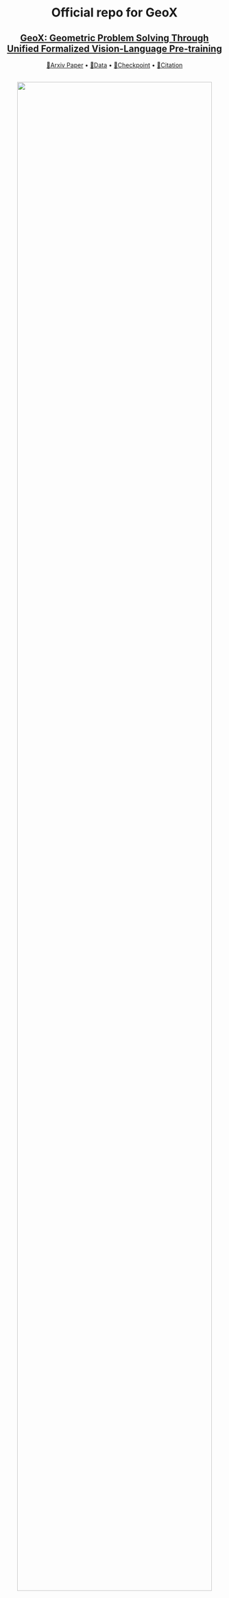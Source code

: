 

<div align= "center">
    <h1> Official repo for GeoX</h1>

</div>

<div align="center">
    <h2> <a href="https://arxiv.org/abs/2412.11863">GeoX: Geometric Problem Solving Through Unified Formalized Vision-Language Pre-training</a></h2>

  <p align="center">
    <a href="https://arxiv.org/abs/2412.11863">📃Arxiv Paper</a> •
    <a href="https://huggingface.co/datasets/U4R/GeoX-data">🎒Data</a> •
    <a href="https://huggingface.co/U4R/GeoX">🤗Checkpoint</a> •
    <a href="#-citation">📖Citation
  </p>
  <br>
  <img width="95%" src=./assets/teaser.png>
</div>


## 🏃 Intro GeoX


**GeoX** is a multi-modal large model designed for automatic geometric problem solving, incorporating three progressive training stages to enhance diagram understanding and reasoning. In this paper, we validate that the **formal vision-language training** is a simple-yet-effective paradigm for complex mathematical diagram learning.


<details open="open">
    <summary><b>Abstract</b></summary>
    Despite their proficiency in general tasks, Multi-modal Large Language Models (MLLMs) struggle with automatic Geometry Problem Solving (GPS), which demands understanding diagrams, interpreting symbols, and performing complex reasoning. This limitation arises from their pre-training on natural images and texts, along with the lack of automated verification in the problem-solving process. Besides, current geometric specialists are limited by their task-specific designs, making them less effective for broader geometric problems. To this end, we present GeoX, a multi-modal large model focusing on geometric understanding and reasoning tasks. Given the significant differences between geometric diagram-symbol and natural image-text, we introduce unimodal pre-training to develop a diagram encoder and symbol decoder, enhancing the understanding of geometric images and corpora. Furthermore, we introduce geometry-language alignment, an effective pre-training paradigm that bridges the modality gap between unimodal geometric experts. We propose a Generator-And-Sampler Transformer (GS-Former) to generate discriminative queries and eliminate uninformative representations from unevenly distributed geometric signals. Finally, GeoX benefits from visual instruction tuning, empowering it to take geometric images and questions as input and generate verifiable solutions. Experiments show that GeoX outperforms both generalists and geometric specialists on publicly recognized benchmarks, such as GeoQA, UniGeo, Geometry3K, and PGPS9k. Our data and code will be released soon to accelerate future research on automatic GPS.

</details>



## 🚩 News

- [2024/12/30] Full version of the code and training scripts will be released **within the next few days**.
- [2024/10/17] Upload paper and init project. Release the data for GeoX. See [here](https://huggingface.co/U4R/GeoX).


## ⚡ Set up

<details>
  <summary><b>Environment Setup</b></summary>

**Step 1. Build Dependencies.** Our code is tested with Python 3.10.14. To run the codes, you should first install the following packages:

```{bash}
conda create -n geox python=3.10
conda activate geox
pip install --upgrade pip
pip install -r requirements.txt
pip install flash-attn==2.5.9.post1 --no-build-isolation
```
</details>



<details>
  <summary><b>Data and Weights Preparation</b></summary>


**Step 1. Download and Prepare Data.**


1. Follow the instructions [here](https://huggingface.co/datasets/U4R/GeoX-data) and download full dataset for GeoX. 
2. To train the model, you are required to organize the files into the following folders:

```
./data/

  alignment/
    images/
    unified_formal_annotations.json

  geoqa/
    images/
    geoqa_train.json
    geoqa_test.json

  unigeo/
    images/
    unigeo_train.json
    unigeo_test.json

  geometry3k/
    images/
    geometry3k_train.json
    geometry3k_test.json

  pgps9k/
    images/
    pgps9k_train.json
    pgps9k_test.json
```



</details>



## 💻 Train your own model


<details>
  <summary><b> (Optional) Pretraining</b></summary>
    
```{bash}

# Pretrain Geo-VIT
BASE_DIR="/path/to/your/base/directory"  # Modify this path as necessary
OUTPUT_DIR="/path/to/your/output/directory"  # Modify this path as necessary

python ${BASE_DIR}/pretrain/pretrain_encoder.py \
    --job_dir ${OUTPUT_DIR}/checkpoint/mae \
    --nodes 1 \
    --ngpus 8 \
    --accum_iter 16 \
    --batch_size 256 \
    --use_volta32 \
    --model mae_vit_base_patch16 \
    --mask_ratio 0.75 \
    --epochs 800 \
    --warmup_epochs 40 \
    --blr 1.5e-4 \
    --weight_decay 0.05 \
    --data_path ${BASE_DIR}/data  # Ensure the data path is correctly parameterized
```


```{bash}

# Pretrain Geo-LLM
DATA_FILE="/path/to/your/training/data"  # Modify this path as necessary
OUTPUT_DIR="/path/to/your/output/directory"  # Modify this path as necessary
MODEL_DIR="/path/to/LLEMMA/directory"  # Modify this path as necessary
LOG_FILE="${OUTPUT_DIR}/train.log"

if [ ! -d "${OUTPUT_DIR}" ]; then  
    mkdir -p "${OUTPUT_DIR}"
fi

GPU_DEVICES=""

deepspeed --include=localhost:${GPU_DEVICES} \
    main/train_llm.py \
    --config_name "${MODEL_DIR}/config.json" \
    --tokenizer_name "${MODEL_DIR}" \
    --model_name_or_path "${MODEL_DIR}" \
    --train_files "${DATA_FILE}" \
    --per_device_train_batch_size 64 \
    --per_device_eval_batch_size 32 \
    --do_train \
    --output_dir "${OUTPUT_DIR}" \
    --evaluation_strategy steps \
    --use_fast_tokenizer false \
    --max_eval_samples 0 \
    --learning_rate 1e-6 \
    --gradient_accumulation_steps 4 \
    --num_train_epochs 10 \
    --warmup_ratio 0.1 \
    --logging_dir "${OUTPUT_DIR}/logs" \
    --logging_strategy steps \
    --logging_steps 50 \
    --save_strategy steps \
    --preprocessing_num_workers 10 \
    --save_steps 20000000 \
    --eval_steps 500000000 \
    --save_total_limit 2000 \
    --seed 42 \
    --disable_tqdm false \
    --ddp_find_unused_parameters false \
    --block_size 1024 \
    --overwrite_output_dir \
    --report_to tensorboard \
    --run_name llm_pretrain \
    --bf16 \
    --bf16_full_eval \
    --gradient_checkpointing \
    --deepspeed configs/models/zero3.json \
    --ignore_data_skip true \
    --ddp_timeout 18000000 \
    | tee -a "${LOG_FILE}"
```
</details>

<details>
  <summary><b> Finetune on Geometry Data</b></summary>
    
```{bash}
MODEL_DIR="/path/to/your/model/directory"  # Modify this path as necessary
Text_FILE="/path/to/your/training/data"  # Modify this path as necessary
IMAGE_FOLDER="/path/to/your/image/folder"  # Modify this path as necessary
OUTPUT_DIR="/path/to/your/output/directory"  # Modify this path as necessary
LOG_FILE="${OUTPUT_DIR}/train.log"
GPU_DEVICES=""

if [ ! -d "${OUTPUT_DIR}" ]; then  
    mkdir -p "${OUTPUT_DIR}"
fi
export MASTER_PORT=20728

deepspeed --include=localhost:${GPU_DEVICES} --master_port=$MASTER_PORT main/train_geox.py \
    --deepspeed ./configs/models/zero2.json \
    --model_name_or_path "${MODEL_DIR}" \
    --version geo_v1 \
    --data_path "${Text_FILE}" \
    --image_folder "${IMAGE_FOLDER}" \
    --vision_tower "${MODEL_DIR}/geo-vit.pth" \
    --gsformer_path "${MODEL_DIR}/gsformer.pth" \
    --mm_use_im_start_end False \
    --mm_use_im_patch_token False \
    --bf16 True \
    --output_dir "${OUTPUT_DIR}" \
    --num_train_epochs 100 \
    --per_device_train_batch_size 64 \
    --per_device_eval_batch_size 4 \
    --gradient_accumulation_steps 1 \
    --evaluation_strategy "no" \
    --save_strategy "steps" \
    --save_steps 1000 \
    --save_total_limit 100 \
    --learning_rate 3e-5 \
    --weight_decay 0. \
    --warmup_ratio 0.05 \
    --lr_scheduler_type "cosine" \
    --logging_steps 1 \
    --tf32 True \
    --model_max_length 2048 \
    --gradient_checkpointing True \
    --dataloader_num_workers 0 \
    --lazy_preprocess True \
    | tee -a "${LOG_FILE}"

```
</details>




## 📖 Citation

If you find our work helps, please consider starring ⭐ us and citing:

```{bibtex}
@misc{xia2024geoxgeometricproblemsolving,
      title={GeoX: Geometric Problem Solving Through Unified Formalized Vision-Language Pre-training}, 
      author={Renqiu Xia and Mingsheng Li and Hancheng Ye and Wenjie Wu and Hongbin Zhou and Jiakang Yuan and Tianshuo Peng and Xinyu Cai and Xiangchao Yan and Bin Wang and Conghui He and Botian Shi and Tao Chen and Junchi Yan and Bo Zhang},
      year={2024},
      eprint={2412.11863},
      archivePrefix={arXiv},
      primaryClass={cs.CV},
      url={https://arxiv.org/abs/2412.11863}, 
}
```


## Acknowledgments

Thanks to [LLaVA](https://github.com/haotian-liu/LLaVA), [LAVIS](https://github.com/salesforce/LAVIS), [MAE](https://github.com/facebookresearch/mae), and [trasnformers](https://github.com/huggingface/transformers). We borrow some of their codes and checkpoints.



## License

This code is distributed under an [Apache-2.0 license](LICENSE). If there are any problems regarding our project, please open an issue.
